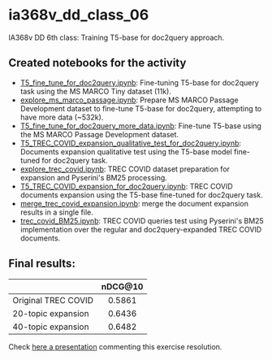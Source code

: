 # ia368v_dd_class_06
IA368v DD 6th class: Training T5-base for doc2query approach.

## Created notebooks for the activity

* [T5_fine_tune_for_doc2query.ipynb](T5_fine_tune_for_doc2query.ipynb): Fine-tuning T5-base for doc2query task using the MS MARCO Tiny dataset (11k).
* [explore_ms_marco_passage.ipynb](explore_ms_marco_passage.ipynb): Prepare MS MARCO Passage Development dataset to fine-tune T5-base for doc2query, attempting to have more data (~532k).
* [T5_fine_tune_for_doc2query_more_data.ipynb](T5_fine_tune_for_doc2query_more_data.ipynb): Fine-tune T5-base using the MS MARCO Passage Development dataset.
* [T5_TREC_COVID_expansion_qualitative_test_for_doc2query.ipynb](T5_TREC_COVID_expansion_qualitative_test_for_doc2query.ipynb): Documents expansion qualitative test using the T5-base model fine-tuned for doc2query task.
* [explore_trec_covid.ipynb](explore_trec_covid.ipynb): TREC COVID dataset preparation for expansion and Pyserini's BM25 processing.
* [T5_TREC_COVID_expansion_for_doc2query.ipynb](T5_TREC_COVID_expansion_for_doc2query.ipynb): TREC COVID documents expansion using the T5-base fine-tuned  for doc2query task.
* [merge_trec_covid_expansion.ipynb](merge_trec_covid_expansion.ipynb): merge the document expansion results in a single file.
* [trec_covid_BM25.ipynb](trec_covid_BM25.ipynb): TREC COVID queries test using Pyserini's BM25 implementation over the regular and doc2query-expanded TREC COVID documents.

## Final results:

|    | nDCG@10 |
|----|:---: |
| Original TREC COVID| 0.5861|
| 20-topic expansion | 0.6436 |
| 40-topic expansion | 0.6482 |

Check [here a presentation](https://docs.google.com/presentation/d/1HaYBkPOaF60kIo5wnAP5LSrbMw4Gc2A1JHAurCiH6Z0/edit?usp=share_link) commenting this exercise resolution.
